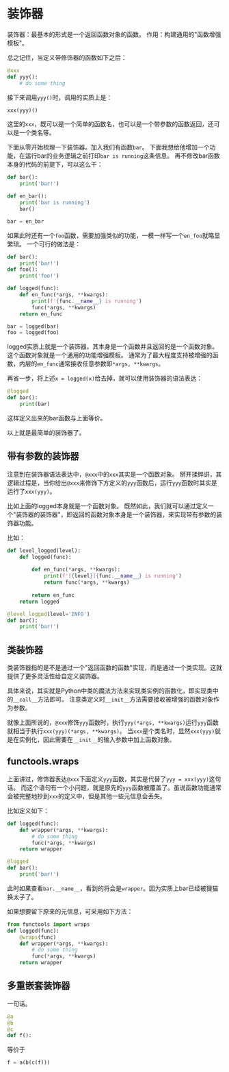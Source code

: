 # 装饰器
装饰器：最基本的形式是一个返回函数对象的函数。
作用：构建通用的"函数增强模板"。

总之记住，当定义带修饰器的函数如下之后：
```python
@xxx
def yyy():
    # do some thing
```
接下来调用`yyy()`时，调用的实质上是：
```python
xxx(yyy)()
```
这里的`xxx`，既可以是一个简单的函数名，也可以是一个带参数的函数返回，还可以是一个类名等。

下面从零开始梳理一下装饰器。加入我们有函数`bar`。
下面我想给他增加一个功能，在运行bar的业务逻辑之前打印`bar is running`这条信息。
再不修改bar函数本身的代码的前提下，可以这么干：
```python
def bar():
    print('bar!')

def en_bar():
    print('bar is running')
    bar()

bar = en_bar
```

如果此时还有一个`foo`函数，需要加强类似的功能，一模一样写一个`en_foo`就略显繁琐。
一个可行的做法是：
```python
def bar():
    print('bar!')
def foo():
    print('foo!')

def logged(func):
    def en_func(*args, **kwargs):
        print(f'{func.__name__} is running')
        func(*args, **kwargs)
    return en_func

bar = logged(bar)
foo = logged(foo)
```
logged实质上就是一个装饰器，其本身是一个函数并且返回的是一个函数对象。这个函数对象就是一个通用的功能增强模板。
通常为了最大程度支持被增强的函数，内层的`en_func`通常接收任意参数即`*args, **kwargs`。

再省一步，将上述`x = logged(x)`给去掉，就可以使用装饰器的语法表达：
```python
@logged
def bar():
    print(bar)
```
这样定义出来的bar函数与上面等价。

以上就是最简单的装饰器了。

## 带有参数的装饰器
注意到在装饰器语法表达中，`@xxx`中的`xxx`其实是一个函数对象。
掰开揉碎讲，其逻辑过程是，当你给出`@xxx`来修饰下方定义的`yyy`函数后，运行`yyy`函数时其实是运行了`xxx(yyy)`。

比如上面的logged本身就是一个函数对象。
既然如此，我们就可以通过定义一个"装饰器的装饰器"，即返回的函数对象本身是一个装饰器，来实现带有参数的装饰器功能。

比如：
```python
def level_logged(level):
    def logged(func):
        
        def en_func(*args, **kwargs):
            print(f'[{level}]{func.__name__} is running')
            return func(*args, **kwargs)
        
        return en_func
    return logged

@level_logged(level='INFO')
def bar():
    print('bar!')
```

## 类装饰器
类装饰器指的是不是通过一个"返回函数的函数"实现，而是通过一个类实现。这就提供了更多灵活性给自定义装饰器。

具体来说，其实就是Python中类的魔法方法来实现类实例的函数化，即实现类中的`__call__`方法即可。
注意类定义时`__init__`方法需要接收被增强的函数对象作为参数。

就像上面所说的，`@xxx`修饰`yyy`函数时，执行`yyy(*args, **kwargs)`运行`yyy`函数就相当于执行`xxx(yyy)(*args, **kwargs)`。
当`xxx`是个类名时，显然`xxx(yyy)`就是在实例化，因此需要在`__init__`的输入参数中加上函数对象。

## functools.wraps
上面讲过，修饰器表达`@xxx`下面定义`yyy`函数，其实是代替了`yyy = xxx(yyy)`这句话。
而这个语句有一个小问题，就是原先的`yyy`函数被覆盖了。虽说函数功能通常会被完整地抄到`xxx`的定义中，但是其他一些元信息会丢失。

比如定义如下：
```python
def logged(func):
    def wrapper(*args, **kwargs):
        # do some thing
        func(*args, **kwargs)
    return wrapper

@logged
def bar():
    print('bar!')
```
此时如果查看`bar.__name__`，看到的将会是`wrapper`。因为实质上bar已经被狸猫换太子了。

如果想要留下原来的元信息，可采用如下方法：
```python
from functools import wraps
def logged(func):
    @wraps(func)
    def wrapper(*args, **kwargs):
        # do some thing
        func(*args, **kwargs)
    return wrapper
```

## 多重嵌套装饰器
一句话。
```python
@a
@b
@c
def f():
```
等价于
```python
f = a(b(c(f)))
```